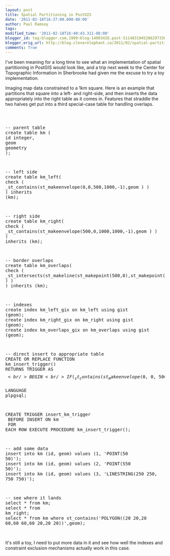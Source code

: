 ```yaml
---
layout: post
title: Spatial Partitioning in PostGIS
date: '2011-02-18T16:37:00.000-08:00'
author: Paul Ramsey
tags: 
modified_time: '2011-02-18T16:40:43.311-08:00'
blogger_id: tag:blogger.com,1999:blog-14903426.post-5114831045286297330
blogger_orig_url: http://blog.cleverelephant.ca/2011/02/spatial-partitioning-in-postgis.html
comments: True
---
```


I've been meaning for a long time to see what an implementation of spatial partitioning in PostGIS would look like, and a trip next week to the Center for Topographic Information in Sherbrooke had given me the excuse to try a toy implementation.

Imaging map data constrained to a 1km square. Here is an example that partitions that square into a left- and right-side, and then inserts the data appropriately into the right table as it comes in. Features that straddle the two halves get put into a third special-case table for handling overlaps.<br /><pre>

-- parent table<br />create table km (<br />id integer,<br />geom geometry<br />);

-- left side<br />create table km_left(<br />check ( _st_contains(st_makeenvelope(0,0,500,1000,-1),geom ) )<br />) inherits (km);

-- right side<br />create table km_right(<br />check ( _st_contains(st_makeenvelope(500,0,1000,1000,-1),geom ) )<br />) inherits (km);

-- border overlaps<br />create table km_overlaps(<br />check ( _st_intersects(st_makeline(st_makepoint(500,0),st_makepoint(500,1000)),geom ) )<br />) inherits (km);

-- indexes<br />create index km_left_gix on km_left using gist (geom);<br />create index km_right_gix on km_right using gist (geom);<br />create index km_overlaps_gix on km_overlaps using gist (geom);

-- direct insert to appropriate table<br />CREATE OR REPLACE FUNCTION km_insert_trigger()<br />RETURNS TRIGGER AS $$<br />BEGIN<br />    IF ( _st_contains(st_makeenvelope(0,0,500,1000,-1),NEW.geom) ) THEN<br />    INSERT INTO km_left VALUES (NEW.*);<br />    ELSIF ( _st_contains(st_makeenvelope(500,0,1000,1000,-1),NEW.geom) ) THEN<br />    INSERT INTO km_right VALUES (NEW.*);<br />    ELSEif ( _st_intersects(st_makeline(st_makepoint(500,0),st_makepoint(500,1000)),NEW.geom) ) THEN<br />    INSERT INTO km_overlaps VALUES (NEW.*);<br />    ELSE<br />    RAISE EXCEPTION 'Geometry out of range.';<br />    END IF;<br />    RETURN NULL;<br />END;<br />$$<br />LANGUAGE plpgsql;

CREATE TRIGGER insert_km_trigger<br />    BEFORE INSERT ON km<br />    FOR EACH ROW EXECUTE PROCEDURE km_insert_trigger();

-- add some data<br />insert into km (id, geom) values (1, 'POINT(50 50)');<br />insert into km (id, geom) values (2, 'POINT(550 50)');<br />insert into km (id, geom) values (3, 'LINESTRING(250 250, 750 750)');

-- see where it lands<br />select * from km;<br />select * from km_right;<br />select * from km where st_contains('POLYGON((20 20,20 60,60 60,60 20,20 20))',geom);<br /></pre><br />It's still a toy, I need to put more data in it and see how well the indexes and constraint exclusion mechanisms actually work in this case.

